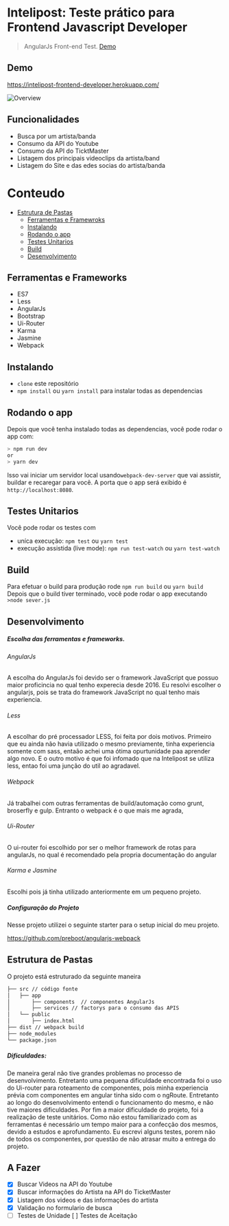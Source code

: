 # Intelipost: Teste prático para Frontend Javascript Developer

>  AngularJs Front-end Test. [Demo](https://intelipost-frontend-developer.herokuapp.com/) 

## Demo
https://intelipost-frontend-developer.herokuapp.com/

![Overview](https://imgur.com/a/LqoT9)
## Funcionalidades
- Busca por um artista/banda
- Consumo da API do Youtube
- Consumo da API do TicktMaster
- Listagem dos principais videoclips da artista/band
- Listagem do Site e das edes socias do artista/banda

# Conteudo

* [Estrutura de Pastas](#estrutura-de-pastas)
    * [Ferramentas e Framewroks](#dependencies)
    * [Instalando](#installing)
    * [Rodando o app](#rodando-o-app)
    * [Testes Unitarios](#testes-unitarios)
    * [Build](#build)
    * [Desenvolvimento](#desenvolvimento)

## Ferramentas e Frameworks
- ES7
- Less
- AngularJs
- Bootstrap
- Ui-Router
- Karma
- Jasmine
- Webpack

## Instalando
* `clone` este repositório
* `npm install` ou `yarn install`  para instalar todas as dependencias
## Rodando o app
Depois que você tenha instalado todas as dependencias, você pode rodar o app com:
```sh
> npm run dev
or
> yarn dev
```
Isso vai iniciar um servidor local usando`webpack-dev-server` que vai assistir, buildar e recaregar para você. A porta que o app será exibido é  `http://localhost:8080`.


## Testes Unitarios
Você pode rodar os testes com
* uníca execução: `npm test` ou  `yarn test`
* execução assistida (live mode): `npm run test-watch` ou `yarn test-watch` 

## Build
Para efetuar o build para produção  rode `npm run build` ou `yarn build` 
Depois que o build tiver terminado, você pode rodar o app executando `>node sever.js` 

## Desenvolvimento

##### Escolha das ferramentas e frameworks. 

###### AngularJs

A escolha do AngularJs foi devido ser o framework JavaScript que possuo maior proficincia no qual tenho experecia desde 2016. 
Eu resolvi escolher o angularjs, pois se trata do framework JavaScript no qual tenho mais experiencia.
###### Less
A escolhar do pré processador LESS, foi feita por dois motivos. Primeiro que eu ainda não havia  utilizado  o mesmo previamente, tinha experiencia somente com sass, entaão achei uma ótima opurtunidade paa aprender algo novo. E o outro motivo é que foi infomado que na Intelipost se utiliza less, entao foi uma junção do util ao agradavel.
###### Webpack
Já trabalhei com outras ferramentas de build/automação como grunt, broserfly e gulp. Entranto o webpack é o que mais me agrada,
###### Ui-Router
O ui-router foi escolhido por ser o melhor framework de rotas para angularJs, no qual é recomendado pela propria documentação do angular
###### Karma e Jasmine
Escolhi pois já tinha utilizado anteriormente em um pequeno projeto.


##### Configuração do Projeto

Nesse projeto utilizei o seguinte starter para o setup inicial do meu projeto.

https://github.com/preboot/angularjs-webpack

## Estrutura de Pastas
O projeto está estruturado da seguinte maneira

```sh
├── src // código fonte
│   ├── app
│       ├── components  // componentes AngularJs 
│       ├── services // factorys para o consumo das APIS
│   └── public 
│       ├── index.html
├── dist // webpack build
├── node_modules
└── package.json
```

##### Dificuldades:
De maneira geral não tive grandes problemas no processo de desenvolvimento. Entretanto uma pequena dificuldade encontrada foi o uso do Ui-router para roteamento de componentes, pois minha experiencia prévia com componentes em angular tinha sido com o ngRoute. Entretanto ao longo do desenvolvimento entendi o funcionamento do mesmo, e não tive maiores dificuldades.
Por fim a maior dificuldade do projeto, foi a realização de teste unitários. Como não estou familiarizado com as ferramentas é necessário um tempo maior para a confecção dos mesmos, devido a estudos e aprofundamento. Eu escrevi alguns testes, porem não de todos os componentes, por questão de não atrasar muito a entrega do projeto.


## A Fazer
- [x] Buscar Videos na API do Youtube
- [x] Buscar informações do Artista na API do TicketMaster
- [x] Listagem dos videos e das informações do artista
- [x] Validação no formulario de busca
- [ ] Testes de Unidade 
  [ ] Testes de Aceitação   